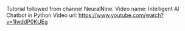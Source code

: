 Tutorial followed from channel NeuralNine.
Video name: Intelligent AI Chatbot in Python
Video url: https://www.youtube.com/watch?v=1lwddP0KUEg